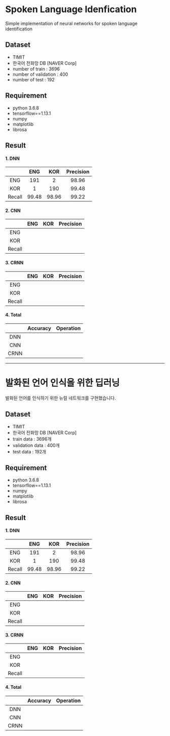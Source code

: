 # Spoken Language Idenfication

Simple implementation of neural networks for spoken language identification

## Dataset
* TIMIT
* 한국어 전화망 DB [NAVER Corp]
* number of train : 3696
* number of validation : 400
* number of test : 192

## Requirement

* python 3.6.8
* tensorflow==1.13.1
* numpy
* matplotlib
* librosa

## Result
#### 1. DNN
|   |ENG|KOR|Precision|
|:---:|:---:|:---:|:---:|
|ENG|191|2|98.96|
|KOR|1|190|99.48|
|Recall|99.48|98.96|99.22|

#### 2. CNN
|   |ENG|KOR|Precision|
|:---:|:---:|:---:|:---:|
|ENG|   |   |   |
|KOR|   |   |   |
|Recall|    |   |   |

#### 3. CRNN
|   |ENG|KOR|Precision|
|:---:|:---:|:---:|:---:|
|ENG|   |   |   |
|KOR|   |   |   |
|Recall|    |   |   |

#### 4. Total
|   |Accuracy|Operation|
|:---:|:---:|:---:|
|DNN|   |   |
|CNN|   |   |
|CRNN|    |   |

 ---
 
# 발화된 언어 인식을 위한 딥러닝

발화된 언어를 인식하기 위한 뉴럴 네트워크를 구현했습니다.

## Dataset
* TIMIT
* 한국어 전화망 DB [NAVER Corp]
* train data : 3696개
* validation data : 400개
* test data : 192개

## Requirement

* python 3.6.8
* tensorflow==1.13.1
* numpy
* matplotlib
* librosa

## Result
#### 1. DNN
|   |ENG|KOR|Precision|
|:---:|:---:|:---:|:---:|
|ENG|191|2|98.96|
|KOR|1|190|99.48|
|Recall|99.48|98.96|99.22|

#### 2. CNN
|   |ENG|KOR|Precision|
|:---:|:---:|:---:|:---:|
|ENG|   |   |   |
|KOR|   |   |   |
|Recall|    |   |   |

#### 3. CRNN
|   |ENG|KOR|Precision|
|:---:|:---:|:---:|:---:|
|ENG|   |   |   |
|KOR|   |   |   |
|Recall|    |   |   |

#### 4. Total
|   |Accuracy|Operation|
|:---:|:---:|:---:|
|DNN|   |   |
|CNN|   |   |
|CRNN|    |   |